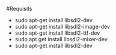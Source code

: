 #Requisits 

* sudo apt-get install libsdl2-dev
* sudo apt-get install libsdl2-image-dev
* sudo apt-get install libsdl2-ttf-dev
* sudo apt get install libsdl2-mixer-dev
* sudo apt-get install libsdl2-dev
